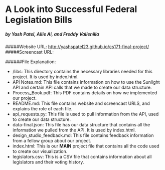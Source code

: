 A Look into Successful Federal Legislation Bills
================================================
##### by Yash Patel, Allie Ai, and Freddy Vallenilla

#####Website URL: http://yashspatel23.github.io/cs171-final-project/
#####Screencast URL: 


######File Explanation:
* /libs: This directory contains the necessary libraries needed for this project. It is used by index.html.
* API Notes.md: This file contains information on how to use the Sunlight API and certain API calls that we made to create our data structure.
* Process_Book.pdf: This PDF contains details on how we implemented our project.
* README.md: This file contains website and screencast URLS, and explains the role of each file.
* api_requests.py: This file is used to pull information from the API, used to create our data structure.
* data-final.json: This file has our data structure that contains all the information we pulled from the API. It is used by index.html.
* design_studio_feedback.md: This file contains feedback information from a fellow group about our project.
* index.html: This is our <b>MAIN</b> project file that contains all the code used to create our visualization.
* legislators.csv: This is a CSV file that contains information about all legislators and their voting history.